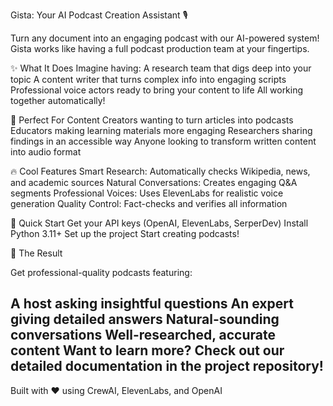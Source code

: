 Gista: Your AI Podcast Creation Assistant 🎙️

Turn any document into an engaging podcast with our AI-powered system! Gista works like having a full podcast production team at your fingertips.

✨ What It Does
Imagine having:
A research team that digs deep into your topic
A content writer that turns complex info into engaging scripts
Professional voice actors ready to bring your content to life
All working together automatically!

🎯 Perfect For
Content Creators wanting to turn articles into podcasts
Educators making learning materials more engaging
Researchers sharing findings in an accessible way
Anyone looking to transform written content into audio format

🔥 Cool Features
Smart Research: Automatically checks Wikipedia, news, and academic sources
Natural Conversations: Creates engaging Q&A segments
Professional Voices: Uses ElevenLabs for realistic voice generation
Quality Control: Fact-checks and verifies all information

🚀 Quick Start
Get your API keys (OpenAI, ElevenLabs, SerperDev)
Install Python 3.11+
Set up the project
Start creating podcasts!

🎉 The Result

Get professional-quality podcasts featuring:

A host asking insightful questions
An expert giving detailed answers
Natural-sounding conversations
Well-researched, accurate content
Want to learn more? Check out our detailed documentation in the project repository!
---
Built with ❤️ using CrewAI, ElevenLabs, and OpenAI
